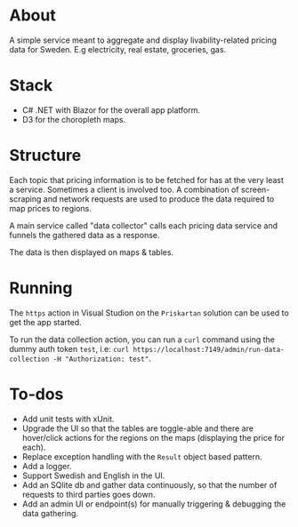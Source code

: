 # About
A simple service meant to aggregate and display livability-related pricing data for Sweden. E.g electricity, real estate, groceries, gas.

# Stack
* C# .NET with Blazor for the overall app platform.
* D3 for the choropleth maps.

# Structure
Each topic that pricing information is to be fetched for has at the very least a service. Sometimes a client is involved too.
A combination of screen-scraping and network requests are used to produce the data required to map prices to regions.

A main service called "data collector" calls each pricing data service and funnels the gathered data as a response.

The data is then displayed on maps & tables.

# Running
The `https` action in Visual Studion on the `Priskartan` solution can be used to get the app started.

To run the data collection action, you can run a `curl` command using the dummy auth token `test`, i.e:
`curl https://localhost:7149/admin/run-data-collection -H "Authorization: test"`.

# To-dos
* Add unit tests with xUnit.
* Upgrade the UI so that the tables are toggle-able and there are hover/click actions for the regions on the maps (displaying the price for each).
* Replace exception handling with the `Result` object based pattern.
* Add a logger.
* Support Swedish and English in the UI.
* Add an SQlite db and gather data continuously, so that the number of requests to third parties goes down.
* Add an admin UI or endpoint(s) for manually triggering & debugging the data gathering.